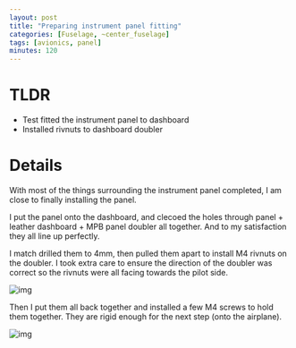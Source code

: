 ```yaml
---
layout: post
title: "Preparing instrument panel fitting"
categories: [Fuselage, ~center_fuselage]
tags: [avionics, panel]
minutes: 120
---
```


# TLDR

- Test fitted the instrument panel to dashboard
- Installed rivnuts to dashboard doubler


# Details

With most of the things surrounding the instrument panel completed, I am close to finally installing the panel.

I put the panel onto the dashboard, and clecoed the holes through panel + leather dashboard + MPB panel doubler all together. And to my satisfaction they all line up perfectly.

I match drilled them to 4mm, then pulled them apart to install M4 rivnuts on the doubler. I took extra care to ensure the direction of the doubler was correct so the rivnuts were all facing towards the pilot side.

![img](https://lh3.googleusercontent.com/pw/AP1GczNtq-oKsNMBwRF-VssXN-r_CLHs_kRFloSBOMBupXfucUq9XrxOWDLbdffpPPaENIgHpKLNSsMtQXqkO9KTpsM-sQwZrb13Rst_bNa11gU61AMGZ90yWQn1heM5tYNO1GRsftVqrPaLiIRuMHKd-59tWA=w2274-h1712-s-no-gm?authuser=0)

Then I put them all back together and installed a few M4 screws to hold them together. They are rigid enough for the next step (onto the airplane).

![img](https://lh3.googleusercontent.com/pw/AP1GczM0wG7Ex4ceFdbQc8CGoWHfQrvwqXcaqueOju1kxlrAR0ccvI684jYTIX3dFsitsPRkj97NNIXWhdcaYUvUA60EKoSjmPwysUWmc4CaI3E3pVebRB7ADI6Z5JHiQ8AgjcKahkQuqFNS3ItNqKlTEFi4pw=w2274-h1712-s-no-gm?authuser=0)

